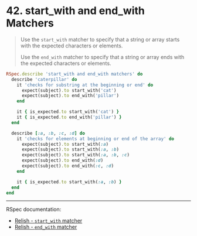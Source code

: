# 42. start_with and end_with Matchers

> Use the `start_with` matcher to specify that a string or array starts with the expected characters or elements.
>
> Use the `end_with` matcher to specify that a string or array ends with the expected characters or elements.

```ruby
RSpec.describe 'start_with and end_with matchers' do
  describe 'caterpillar' do
    it 'checks for substring at the beginning or end' do
      expect(subject).to start_with('cat')
      expect(subject).to end_with('pillar')
    end

    it { is_expected.to start_with('cat') }
    it { is_expected.to end_with('pillar') }
  end

  describe [:a, :b, :c, :d] do
    it 'checks for elements at beginning or end of the array' do
      expect(subject).to start_with(:a)
      expect(subject).to start_with(:a, :b)
      expect(subject).to start_with(:a, :b, :c)
      expect(subject).to end_with(:d)
      expect(subject).to end_with(:c, :d)
    end

    it { is_expected.to start_with(:a, :b) }
  end
end

```

---

RSpec documentation:

- [Relish - `start_with` matcher](https://relishapp.com/rspec/rspec-expectations/v/3-12/docs/built-in-matchers/start-with-matcher)
- [Relish - `end_with` matcher](https://relishapp.com/rspec/rspec-expectations/v/3-12/docs/built-in-matchers/end-with-matcher)

